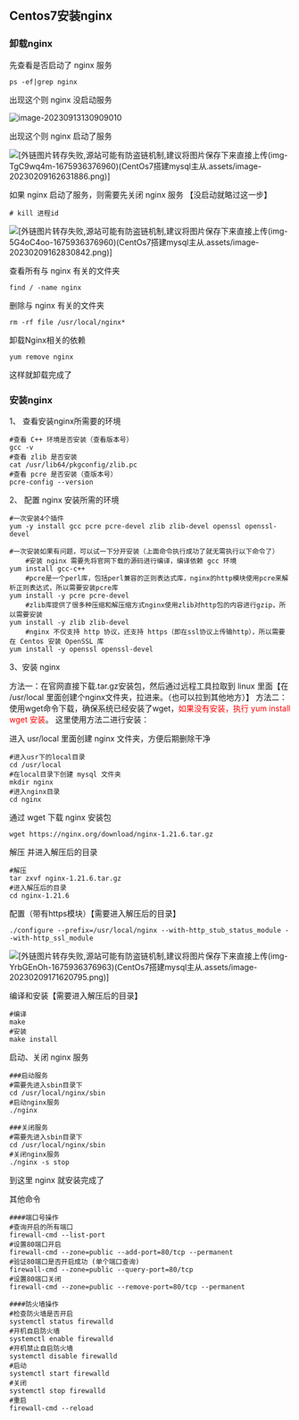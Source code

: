 ## Centos7安装nginx

###   卸载nginx

先查看是否启动了 nginx 服务

```  shell
ps -ef|grep nginx
```

出现这个则 nginx 没启动服务

![image-20230913130909010](G:\学习资料\linux\4、软件安装\image-20230913130909010.png)

出现这个则 nginx 启动了服务

![[外链图片转存失败,源站可能有防盗链机制,建议将图片保存下来直接上传(img-TgC9wq4m-1675936376960)(CentOs7搭建mysql主从.assets/image-20230209162631886.png)]](https://img-blog.csdnimg.cn/74e4dba70fa04f338ccd95018204605c.png)

如果 nginx 启动了服务，则需要先关闭 nginx 服务 【没启动就略过这一步】

``` shell
# kill 进程id
```

![[外链图片转存失败,源站可能有防盗链机制,建议将图片保存下来直接上传(img-5G4oC4oo-1675936376960)(CentOs7搭建mysql主从.assets/image-20230209162830842.png)]](https://img-blog.csdnimg.cn/cfe17562845141919847744f3598c9b0.png)






查看所有与 nginx 有关的文件夹

``` shell
find / -name nginx
```


删除与 nginx 有关的文件夹

```shell
rm -rf file /usr/local/nginx*
```

卸载Nginx相关的依赖

``` shell
yum remove nginx
```

这样就卸载完成了

### 安装nginx

1、 查看安装nginx所需要的环境

``` shell
#查看 C++ 环境是否安装（查看版本号）
gcc -v
#查看 zlib 是否安装
cat /usr/lib64/pkgconfig/zlib.pc
#查看 pcre 是否安装（查版本号）
pcre-config --version
```

2、 配置 nginx 安装所需的环境

``` shell
#一次安装4个插件
yum -y install gcc pcre pcre-devel zlib zlib-devel openssl openssl-devel
```

``` shell
#一次安装如果有问题，可以试一下分开安装（上面命令执行成功了就无需执行以下命令了）
 	#安装 nginx 需要先将官网下载的源码进行编译，编译依赖 gcc 环境
yum install gcc-c++
 	#pcre是一个perl库，包括perl兼容的正则表达式库，nginx的http模块使用pcre来解析正则表达式，所以需要安装pcre库
yum install -y pcre pcre-devel
 	#zlib库提供了很多种压缩和解压缩方式nginx使用zlib对http包的内容进行gzip，所以需要安装
yum install -y zlib zlib-devel
 	#nginx 不仅支持 http 协议，还支持 https（即在ssl协议上传输http），所以需要在 Centos 安装 OpenSSL 库
yum install -y openssl openssl-devel
```


3、安装 nginx

方法一：在官网直接下载.tar.gz安装包，然后通过远程工具拉取到 linux 里面【在 /usr/local 里面创建个nginx文件夹，拉进来。（也可以拉到其他地方）】
方法二：使用wget命令下载，确保系统已经安装了wget，<font color="red">如果没有安装，执行 yum install wget 安装</font>。
这里使用方法二进行安装：

进入 usr/local 里面创建 nginx 文件夹，方便后期删除干净

``` shell
#进入usr下的local目录
cd /usr/local
#在local目录下创建 mysql 文件夹
mkdir nginx
#进入nginx目录
cd nginx
```




通过 wget 下载 nginx 安装包

``` shell
wget https://nginx.org/download/nginx-1.21.6.tar.gz
```


解压 并进入解压后的目录

``` shell
#解压
tar zxvf nginx-1.21.6.tar.gz
#进入解压后的目录
cd nginx-1.21.6
```


配置（带有https模块）【需要进入解压后的目录】

``` shell
./configure --prefix=/usr/local/nginx --with-http_stub_status_module --with-http_ssl_module
```

![[外链图片转存失败,源站可能有防盗链机制,建议将图片保存下来直接上传(img-YrbGEnOh-1675936376963)(CentOs7搭建mysql主从.assets/image-20230209171620795.png)]](https://img-blog.csdnimg.cn/43cf5eec75d54e1d8dc477ed252ae7a8.png)

编译和安装【需要进入解压后的目录】

``` shell
#编译
make
#安装
make install
```


启动、关闭 nginx 服务

``` shell
###启动服务
#需要先进入sbin目录下
cd /usr/local/nginx/sbin
#启动nginx服务
./nginx

###关闭服务
#需要先进入sbin目录下
cd /usr/local/nginx/sbin
#关闭nginx服务
./nginx -s stop
```


到这里 nginx 就安装完成了

其他命令

``` shell
####端口号操作
#查询开启的所有端口
firewall-cmd --list-port
#设置80端口开启
firewall-cmd --zone=public --add-port=80/tcp --permanent
#验证80端口是否开启成功 (单个端口查询)
firewall-cmd --zone=public --query-port=80/tcp
#设置80端口关闭
firewall-cmd --zone=public --remove-port=80/tcp --permanent

####防火墙操作
#检查防火墙是否开启
systemctl status firewalld
#开机自启防火墙
systemctl enable firewalld
#开机禁止自启防火墙
systemctl disable firewalld
#启动
systemctl start firewalld
#关闭
systemctl stop firewalld
#重启
firewall-cmd --reload
```


